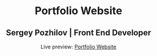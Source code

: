 <h1 align="center">Portfolio Website</h1>
<h2 align="center">Sergey Pozhilov | Front End Developer </h2>
<p align="center">Live preview: <a href="https://pozhilov.com">Portfolio Website</a></p><br>
